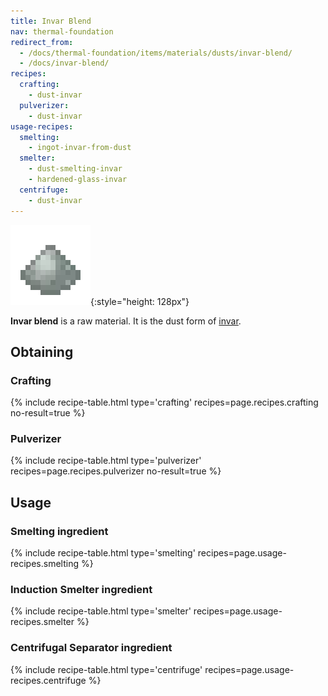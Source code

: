```yaml
---
title: Invar Blend
nav: thermal-foundation
redirect_from:
  - /docs/thermal-foundation/items/materials/dusts/invar-blend/
  - /docs/invar-blend/
recipes:
  crafting:
    - dust-invar
  pulverizer:
    - dust-invar
usage-recipes:
  smelting:
    - ingot-invar-from-dust
  smelter:
    - dust-smelting-invar
    - hardened-glass-invar
  centrifuge:
    - dust-invar
---
```


![Invar blend](/assets/images/thermal-foundation/dust-invar.png){:style="height: 128px"}


**Invar blend** is a raw material. It is the dust form of
[invar](/docs/invar-ingot/).


Obtaining
---------

### Crafting
{% include recipe-table.html type='crafting' recipes=page.recipes.crafting no-result=true %}

### Pulverizer
{% include recipe-table.html type='pulverizer' recipes=page.recipes.pulverizer no-result=true %}


Usage
-----

### Smelting ingredient
{% include recipe-table.html type='smelting' recipes=page.usage-recipes.smelting %}

### Induction Smelter ingredient
{% include recipe-table.html type='smelter' recipes=page.usage-recipes.smelter %}

### Centrifugal Separator ingredient
{% include recipe-table.html type='centrifuge' recipes=page.usage-recipes.centrifuge %}
